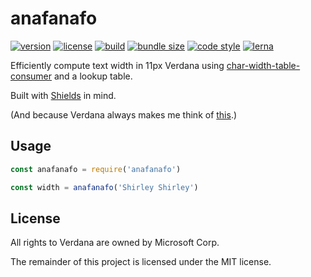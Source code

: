 # anafanafo

[![version](https://img.shields.io/npm/v/anafanafo?style=flat-square)][npm]
[![license](https://img.shields.io/npm/l/anafanafo?style=flat-square)][npm]
[![build](https://img.shields.io/circleci/project/github/metabolize/anafanafo/main?style=flat-square)][build]
[![bundle size](https://img.shields.io/bundlephobia/minzip/anafanafo?style=flat-square)][bundlephobia]
[![code style](https://img.shields.io/badge/code_style-prettier-ff69b4?style=flat-square)][prettier]
[![lerna](https://img.shields.io/badge/maintained%20with-lerna-cc00ff?style=flat-square)][lerna]

[npm]: https://npmjs.com/anafanafo
[build]: https://circleci.com/gh/metabolize/anafanafo/tree/main
[bundlephobia]: https://bundlephobia.com/result?p=anafanafo
[prettier]: https://prettier.io/
[lerna]: https://lernajs.io/

Efficiently compute text width in 11px Verdana using
[char-width-table-consumer][] and a lookup table.

Built with [Shields][] in mind.

(And because Verdana always makes me think of [this][the name game].)

[char-width-table-consumer]: https://www.npmjs.com/package/char-width-table-consumer
[shields]: https://github.com/badges/shields/
[the name game]: https://www.youtube.com/watch?v=5MJLi5_dyn0

## Usage

```js
const anafanafo = require('anafanafo')

const width = anafanafo('Shirley Shirley')
```

## License

All rights to Verdana are owned by Microsoft Corp.

The remainder of this project is licensed under the MIT license.
